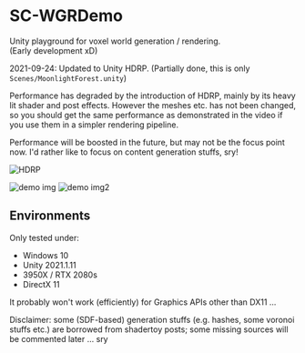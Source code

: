 # SC-WGRDemo
Unity playground for voxel world generation / rendering.  
(Early development xD)

2021-09-24: Updated to Unity HDRP. (Partially done, this is only `Scenes/MoonlightForest.unity`)

Performance has degraded by the introduction of HDRP, mainly by its heavy lit shader and post effects. However the meshes etc. has not been changed, so you should get the same performance as demonstrated in the video if you use them in a simpler rendering pipeline.

Performance will be boosted in the future, but may not be the focus point now. I'd rather like to focus on content generation stuffs, sry!

![HDRP](https://i.imgur.com/cjzvvwm.png)

![demo img](https://i.imgur.com/tBCjE7o.png)
![demo img2](https://i.imgur.com/KRYmRnl.png)

## Environments
Only tested under:
* Windows 10
* Unity 2021.1.11
* 3950X / RTX 2080s
* DirectX 11  

It probably won't work (efficiently) for Graphics APIs other than DX11 ...

Disclaimer: some (SDF-based) generation stuffs (e.g. hashes, some voronoi stuffs etc.) are borrowed from shadertoy posts; some missing sources will be commented later ... sry
